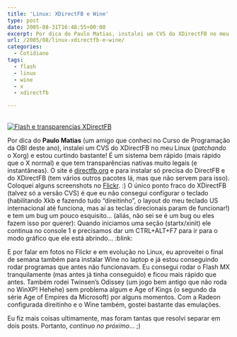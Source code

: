 ```yaml
---
title: 'Linux: XDirectFB e Wine'
type: post
date: 2005-08-31T16:48:55+00:00
excerpt: Por dica do Paulo Matias, instalei um CVS do XDirectFB no meu Linux e estou curtindo bastante!
url: /2005/08/linux-xdirectfb-e-wine/
categories:
  - Cotidiano
tags:
  - flash
  - linux
  - wine
  - x
  - xdirectfb

---
```

<span class="dirimg"><br /> <a href="http://www.flickr.com/photos/tiago/37710529/" title="Screenshot do XDirectFB e Wine"><img src="https://i2.wp.com/static.flickr.com/28/37710529_0e2c9ad60e_m.jpg?w=604" alt="Flash e transparencias XDirectFB" data-recalc-dims="1" /></a><br /> </span>

Por dica do **Paulo Matias** (um amigo que conheci no Curso de Programação da OBI deste ano), instalei um CVS do XDirectFB no meu Linux (_patchando_ o Xorg) e estou curtindo bastante! É um sistema bem rápido (mais rápido que o X normal) e que tem transparências nativas muito legais (e instantâneas). O site é [directfb.org][1] e para instalar só precisa do DirectFB e do XDirectFB (tem vários outros pacotes lá, mas que não servem para isso). Coloquei alguns screenshots no [Flickr][2]. :) O único ponto fraco do XDirectFB (talvez só a versão CVS) é que eu não consegui configurar o teclado (habilitando Xkb e fazendo tudo “direitinho”, o layout do meu teclado US internacional até funciona, mas aí as teclas direcionais param de funcionar!) e tem um bug um pouco esquisito… (aliás, não sei se é um bug ou eles fazem isso por querer): Quando iniciamos uma seção (startx/xinit) ele continua no console 1 e precisamos dar um CTRL+ALT+F7 para ir para o modo gráfico que ele está abrindo… :blink:

E por falar em fotos no Flickr e em evolução no Linux, eu aproveitei o final de semana também para instalar Wine no laptop e já estou conseguindo rodar programas que antes não funcionavam. Eu consegui rodar o Flash MX tranquilamente (mas antes já tinha conseguido) e ficou mais rápido que antes. Também rodei Twinsen’s Odissey (um jogo bem antigo que não roda no WinXP! Hehehe) sem problema algum e Age of Kings (o segundo da série Age of Empires da Microsoft) por alguns momentos. Com a Radeon configurada direitinho e o Wine também, gostei bastante das emulações.

Eu fiz mais coisas ultimamente, mas foram tantas que resolvi separar em dois posts. Portanto, _continuo no próximo_… ;)

 [1]: http://www.directfb.org
 [2]: http://www.flickr.com/photos/tiago
